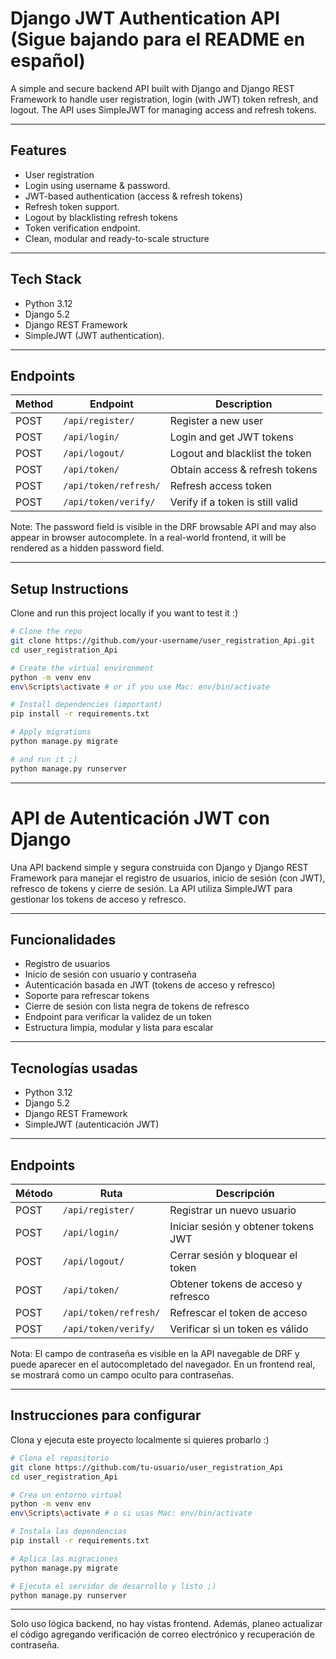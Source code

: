 
# Django JWT Authentication API (Sigue bajando para el README en español)

A simple and secure backend API built with Django and Django REST Framework to handle user registration, login (with JWT) token refresh, and logout. The API uses SimpleJWT for managing access and refresh tokens.

---

## Features

- User registration
- Login using username & password.
- JWT-based authentication (access & refresh tokens)
- Refresh token support.
- Logout by blacklisting refresh tokens
- Token verification endpoint.
- Clean, modular and ready-to-scale structure

---

## Tech Stack

- Python 3.12
- Django 5.2
- Django REST Framework
- SimpleJWT (JWT authentication).

---

## Endpoints

| Method | Endpoint              | Description                         |
|--------|-----------------------|-----------------------------------|
| POST   | `/api/register/`      | Register a new user                |
| POST   | `/api/login/`         | Login and get JWT tokens           |
| POST   | `/api/logout/`        | Logout and blacklist the token     |
| POST   | `/api/token/`         | Obtain access & refresh tokens     |
| POST   | `/api/token/refresh/` | Refresh access token               |
| POST   | `/api/token/verify/`  | Verify if a token is still valid   |

Note: The password field is visible in the DRF browsable API and may also appear in browser autocomplete. In a real-world frontend, it will be rendered as a hidden password field.

---

## Setup Instructions 

Clone and run this project locally if you want to test it :)

```bash
# Clone the repo
git clone https://github.com/your-username/user_registration_Api.git
cd user_registration_Api

# Create the virtual environment
python -m venv env
env\Scripts\activate # or if you use Mac: env/bin/activate 

# Install dependencies (important)
pip install -r requirements.txt

# Apply migrations
python manage.py migrate

# and run it ;)
python manage.py runserver
````

---

# API de Autenticación JWT con Django

Una API backend simple y segura construida con Django y Django REST Framework para manejar el registro de usuarios, inicio de sesión (con JWT), refresco de tokens y cierre de sesión. La API utiliza SimpleJWT para gestionar los tokens de acceso y refresco.

---

## Funcionalidades

* Registro de usuarios
* Inicio de sesión con usuario y contraseña
* Autenticación basada en JWT (tokens de acceso y refresco)
* Soporte para refrescar tokens
* Cierre de sesión con lista negra de tokens de refresco
* Endpoint para verificar la validez de un token
* Estructura limpia, modular y lista para escalar

---

## Tecnologías usadas

* Python 3.12
* Django 5.2
* Django REST Framework
* SimpleJWT (autenticación JWT)

---

## Endpoints

| Método | Ruta                  | Descripción                         |
| ------ | --------------------- | ----------------------------------- |
| POST   | `/api/register/`      | Registrar un nuevo usuario          |
| POST   | `/api/login/`         | Iniciar sesión y obtener tokens JWT |
| POST   | `/api/logout/`        | Cerrar sesión y bloquear el token   |
| POST   | `/api/token/`         | Obtener tokens de acceso y refresco |
| POST   | `/api/token/refresh/` | Refrescar el token de acceso        |
| POST   | `/api/token/verify/`  | Verificar si un token es válido     |

Nota: El campo de contraseña es visible en la API navegable de DRF y puede aparecer en el autocompletado del navegador. En un frontend real, se mostrará como un campo oculto para contraseñas.

---

## Instrucciones para configurar

Clona y ejecuta este proyecto localmente si quieres probarlo :)

```bash
# Clona el repositorio
git clone https://github.com/tu-usuario/user_registration_Api
cd user_registration_Api

# Crea un entorno virtual
python -m venv env
env\Scripts\activate # o si usas Mac: env/bin/activate 

# Instala las dependencias
pip install -r requirements.txt

# Aplica las migraciones
python manage.py migrate

# Ejecuta el servidor de desarrollo y listo ;)
python manage.py runserver
```

---

Solo uso lógica backend, no hay vistas frontend. Además, planeo actualizar el código agregando verificación de correo electrónico y recuperación de contraseña.

```


```



